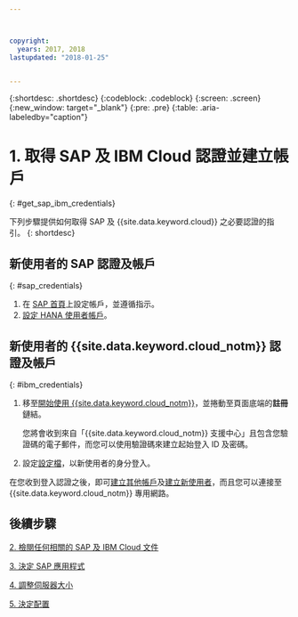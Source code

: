 ```yaml
---



copyright:
  years: 2017, 2018
lastupdated: "2018-01-25"


---
```


{:shortdesc: .shortdesc}
{:codeblock: .codeblock}
{:screen: .screen}
{:new_window: target="_blank"}
{:pre: .pre}
{:table: .aria-labeledby="caption"}


# 1. 取得 SAP 及 IBM Cloud 認證並建立帳戶
{: #get_sap_ibm_credentials}

下列步驟提供如何取得 SAP 及 {{site.data.keyword.cloud}} 之必要認證的指引。
{: shortdesc}

## 新使用者的 SAP 認證及帳戶
{: #sap_credentials}

1. 在 [SAP 首頁](https://www.sap.com/)上設定帳戶，並遵循指示。
2. [設定 HANA 使用者帳戶](https://www.sap.com/developer/tutorials/hcpps-hana-create-user.html)。

## 新使用者的 {{site.data.keyword.cloud_notm}} 認證及帳戶
{: #ibm_credentials}

1. 移至[開始使用 {{site.data.keyword.cloud_notm}}](https://www.ibm.com/cloud/get-started)，並捲動至頁面底端的**註冊**鏈結。

   您將會收到來自「{{site.data.keyword.cloud_notm}} 支援中心」且包含您驗證碼的電子郵件，而您可以使用驗證碼來建立起始登入 ID 及密碼。
   
2. 設定[設定檔](https://console.bluemix.net/docs/admin/profile.html#usersettings)，以新使用者的身分登入。

在您收到登入認證之後，即可[建立其他帳戶](https://console.bluemix.net/docs/customer-portal/getting-started.html#getting-started)及[建立新使用者](https://console.bluemix.net/docs/customer-portal/getting-started.html#users-permissions)，而且您可以連接至 {{site.data.keyword.cloud_notm}} 專用網路。 

## 後續步驟

  [2. 檢閱任何相關的 SAP 及 IBM Cloud 文件](/docs/infrastructure/sap-hana/hana-review-doc.html)
  
  [3. 決定 SAP 應用程式](/docs/infrastructure/sap-hana/hana-determine-apps.html)
  
  [4. 調整伺服器大小](/docs/infrastructure/sap-hana/hana-size-server.html)
  
  [5. 決定配置](/docs/infrastructure/sap-hana/hana-determine-configuration.html)
